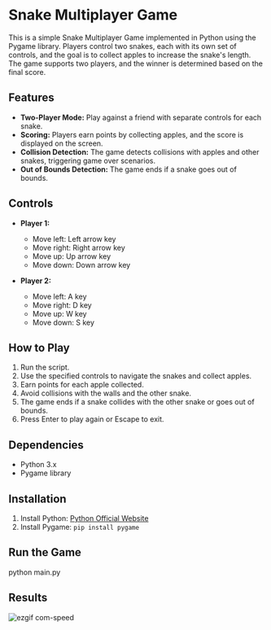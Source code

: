 # Snake Multiplayer Game

This is a simple Snake Multiplayer Game implemented in Python using the Pygame library. Players control two snakes, each with its own set of controls, and the goal is to collect apples to increase the snake's length. The game supports two players, and the winner is determined based on the final score.

## Features
- **Two-Player Mode:** Play against a friend with separate controls for each snake.
- **Scoring:** Players earn points by collecting apples, and the score is displayed on the screen.
- **Collision Detection:** The game detects collisions with apples and other snakes, triggering game over scenarios.
- **Out of Bounds Detection:** The game ends if a snake goes out of bounds.

## Controls
- **Player 1:**
  - Move left: Left arrow key
  - Move right: Right arrow key
  - Move up: Up arrow key
  - Move down: Down arrow key

- **Player 2:**
  - Move left: A key
  - Move right: D key
  - Move up: W key
  - Move down: S key

## How to Play
1. Run the script.
2. Use the specified controls to navigate the snakes and collect apples.
3. Earn points for each apple collected.
4. Avoid collisions with the walls and the other snake.
5. The game ends if a snake collides with the other snake or goes out of bounds.
6. Press Enter to play again or Escape to exit.

## Dependencies
- Python 3.x
- Pygame library

## Installation
1. Install Python: [Python Official Website](https://www.python.org/)
2. Install Pygame: `pip install pygame`

## Run the Game

python main.py


## Results




![ezgif com-speed](https://github.com/VijayRajIITP/Snake-Multiplayer-Game/assets/149241319/c4fbb5c4-6198-490f-a2c9-e39231041fee)
